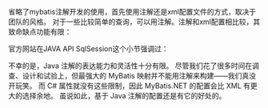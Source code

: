 省略了mybatis注解开发的使用，首先使用注解还是xml配置文件的方式，取决于团队的风格。
对于一些比较简单的查询，可以用注解。注解和xml配置相比较，其致命缺点功能有限：

官方网站在JAVA API SqlSession这个小节强调过：

不幸的是，Java 注解的表达能力和灵活性十分有限。
尽管我们花了很多时间在调查、设计和试验上，但最强大的 MyBatis 映射并不能用注解来构建——我们真没开玩笑。
而 C# 属性就没有这些限制，因此 MyBatis.NET 的配置会比 XML 有更大的选择余地。
虽说如此，基于 Java 注解的配置还是有它的好处的。